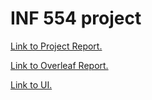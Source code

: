 # INF 554 project

[Link to Project Report.](https://github.com/INF554Fall17/project-mind-benders/blob/master/Factors-affecting-airbnb-MindBenders.pdf)

[Link to Overleaf Report.](https://www.overleaf.com/read/bgdjwtpkzvdp)

[Link to UI.](http://scf.usc.edu/~osuba/index.html)
